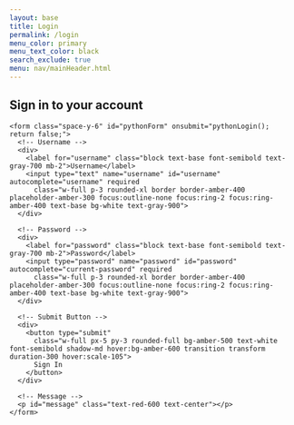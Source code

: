 ```yaml
---
layout: base
title: Login
permalink: /login
menu_color: primary
menu_text_color: black
search_exclude: true
menu: nav/mainHeader.html
---
```


<div class="flex min-h-screen items-center justify-center px-4 py-12">
  <div class="w-full max-w-md p-8 bg-white rounded-3xl shadow-xl z-10">
    <h2 class="text-center text-4xl font-extrabold text-amber-500 mb-8">
      Sign in to your account
    </h2>

    <form class="space-y-6" id="pythonForm" onsubmit="pythonLogin(); return false;">
      <!-- Username -->
      <div>
        <label for="username" class="block text-base font-semibold text-gray-700 mb-2">Username</label>
        <input type="text" name="username" id="username" autocomplete="username" required
          class="w-full p-3 rounded-xl border border-amber-400 placeholder-amber-300 focus:outline-none focus:ring-2 focus:ring-amber-400 text-base bg-white text-gray-900">
      </div>

      <!-- Password -->
      <div>
        <label for="password" class="block text-base font-semibold text-gray-700 mb-2">Password</label>
        <input type="password" name="password" id="password" autocomplete="current-password" required
          class="w-full p-3 rounded-xl border border-amber-400 placeholder-amber-300 focus:outline-none focus:ring-2 focus:ring-amber-400 text-base bg-white text-gray-900">
      </div>

      <!-- Submit Button -->
      <div>
        <button type="submit"
          class="w-full px-5 py-3 rounded-full bg-amber-500 text-white font-semibold shadow-md hover:bg-amber-600 transition transform duration-300 hover:scale-105">
          Sign In
        </button>
      </div>

      <!-- Message -->
      <p id="message" class="text-red-600 text-center"></p>
    </form>
  </div>
</div>

<script type="module">
    import { login, pythonURI, fetchOptions } from '{{site.baseurl}}/assets/js/api/config.js';

    // Function to handle Python login
    window.pythonLogin = function() {
        const options = {
            URL: `${pythonURI}/api/authenticate`,
            callback: pythonDatabase,
            message: "message",
            method: "POST",
            cache: "no-cache",
            body: {
                uid: document.getElementById("username").value,
                password: document.getElementById("password").value,
            }
        };
        login(options);
    }

    // Function to handle signup
    window.signup = function() {
        const signupButton = document.querySelector(".signup-card button");

        // Disable the button and change its color
        signupButton.disabled = true;
        signupButton.style.backgroundColor = '#d3d3d3'; // Light gray to indicate disabled state

        const signupOptions = {
            URL: `${pythonURI}/api/user`,
            method: "POST",
            cache: "no-cache",
            body: {
                name: document.getElementById("name").value,
                username: document.getElementById("signupUsername").value,
                password: document.getElementById("signupPassword").value,
            }
        };

        fetch(signupOptions.URL, {
            method: signupOptions.method,
            headers: {
                "Content-Type": "application/json"
            },
            body: JSON.stringify(signupOptions.body)
        })
        .then(response => {
            if (!response.ok) {
                throw new Error(`Signup failed: ${response.status}`);
            }
            return response.json();
        })
        .then(data => {
            document.getElementById("signupMessage").textContent = "Signup successful!";
            // Optionally redirect to login page or handle as needed
            window.location.href = '{{site.baseurl}}/';
        })
        .catch(error => {
            console.error("Signup Error:", error);
            document.getElementById("signupMessage").textContent = `Signup Error: ${error.message}`;
            // Re-enable the button if there is an error
            signupButton.disabled = false;
            signupButton.style.backgroundColor = ''; // Reset to default color
        });
    }

    // Function to fetch and display Python data
    function pythonDatabase() {
        const URL = `${pythonURI}/api/user`;

        fetch(URL, fetchOptions)
            .then(response => {
                if (!response.ok) {
                    throw new Error(`Flask server response: ${response.status}`);
                }
                return response.json();
            })
            .then(data => {
                window.location.href = '{{site.baseurl}}/';
            })
            .catch(error => {
                console.error("Python Database Error:", error);
                const errorMsg = `Python Database Error: ${error.message}`;
            });
    }

    // Check for cookies and call relevant database functions on page load
    window.onload = function() {
        // Check if user is authenticated by checking cookies or local storage
        const isAuthenticated = document.cookie.includes('auth_token'); // Example check
        if (isAuthenticated) {
            pythonDatabase();
        }
    };
</script>
